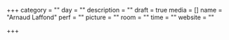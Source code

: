 +++
category = ""
day = ""
description = ""
draft = true
media = []
name = "Arnaud Laffond"
perf = ""
picture = ""
room = ""
time = ""
website = ""

+++

